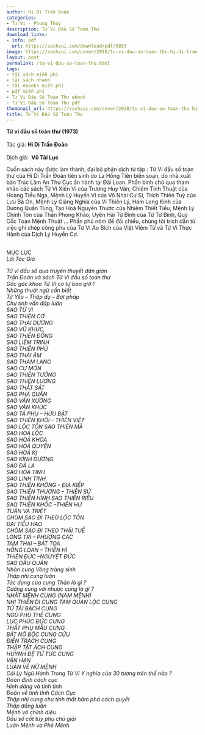 ```yaml
---
author: Hi Di Trần Đoàn
categories:
- Tử Vi - Phong Thủy
description: Tử Vi Đẩu Số Toàn Thư
download_links:
- info: pdf
  url: https://sachvui.com/download/pdf/5853
image: https://sachvui.com/cover/2018/tu-vi-dau-so-toan-thu-hi-di-tran-doan-vu-tai-luc.jpg
layout: post
permalink: /tu-vi-dau-so-toan-thu.html
tags:
- tải sách miễn phí
- tải sách nhanh
- tải ebooks miễn phí
- pdf miễn phí
- Tử Vi Đẩu Số Toàn Thư ebook
- Tử Vi Đẩu Số Toàn Thư pdf
thumbnail_url: https://sachvui.com/cover/2018/tu-vi-dau-so-toan-thu-hi-di-tran-doan-vu-tai-luc.jpg
title: Tử Vi Đẩu Số Toàn Thư
---
```


 <div class="item-desc text-justify"> <p><strong>Tử vi đẩu số toàn thư (1973)</strong><br><br>Tác giả: <strong>Hi Di Trần Đoàn</strong><br><br>Dịch giả:  <strong>Vũ Tài Lục</strong></p><p>Cuốn sách này được làm thành, đại bộ phận dịch từ tập : Tử Vi đẩu số toàn thư của Hi Di Trần Đoàn tiên sinh do La Hồng Tiên biên soạn, do nhà xuất bản Trúc Lâm An Thư Cục ấn hành tại Đài Loan. Phần bình chú qua tham khảo các sách Tử Vi Xiến Vi của Trương Huy Văn, Chiêm Tinh Thuật của Hoàng Tiểu Nga, Mệnh Lý Huyền Vi của Vô Nhai Cư Sĩ, Trích Thiên Tuỷ của Lưu Bá On, Mệnh Lý Giảng Nghĩa của Vi Thiên Lý, Hám Long Kinh của Dương Quân Tùng, Tạo Hoá Nguyên Thược của Nhiệm Thiết Tiều, Mệnh Lý Chính Tôn của Thần Phong Khảo, Uyên Hải Từ Bình của Từ Tử Bình, Quỷ Cốc Toán Mệnh Thuật … Phần phú nôm để đối chiếu, chúng tôi trích dẫn từ việc ghi chép công phu của Tử Vi Ao Bích của Việt Viêm Tử và Tử Vi Thực Hành của Dịch Lý Huyền Cơ.</p><p><br>MỤC LỤC<br><em>Lời Tác Giả </em></p><p><em>Tử vi đẩu số qua truyền thuyết dân gian</em><br><em>Trần Đoàn và sách Tử Vi đẩu số toàn thư</em><br><em>Gốc gác khoa Tử Vi có tự bao giờ ?</em><br><em>Những thuật ngữ cần biết</em><br><em>Tứ Yếu – Thập dụ – Bát pháp</em><br><em>Chư tinh vấn đáp luận</em><br><em>SAO TỬ VI</em><br><em>SAO THIÊN CƠ</em><br><em>SAO THÁI DƯƠNG</em><br><em>SAO VŨ KHÚC</em><br><em>SAO THIÊN ĐỒNG</em><br><em>SAO LIÊM TRINH</em><br><em>SAO THIÊN PHỦ</em><br><em>SAO THÁI ÂM</em><br><em>SAO THAM LANG</em><br><em>SAO CỰ MÔN</em><br><em>SAO THIÊN TƯỚNG</em><br><em>SAO THIÊN LƯƠNG</em><br><em>SAO THẤT SÁT</em><br><em>SAO PHÁ QUÂN</em><br><em>SAO VĂN XƯƠNG</em><br><em>SAO VĂN KHÚC</em><br><em>SAO TẢ PHỤ – HỮU BẬT</em><br><em>SAO THIÊN KHÔI – THIÊN VIỆT</em><br><em>SAO LỘC TỒN SAO THIÊN MÃ</em><br><em>SAO HOÁ LỘC</em><br><em>SAO HOÁ KHOA</em><br><em>SAO HOÁ QUYỀN</em><br><em>SAO HOÁ KỊ</em><br><em>SAO KÌNH DƯƠNG</em><br><em>SAO ĐÀ LA</em><br><em>SAO HỎA TINH</em><br><em>SAO LINH TINH</em><br><em>SAO THIÊN KHÔNG – ĐỊA KIẾP</em><br><em>SAO THIÊN THƯƠNG – THIÊN SỨ</em><br><em>SAO THIÊN HÌNH SAO THIÊN RIÊU</em><br><em>SAO THIÊN KHỐC –THIÊN HƯ</em><br><em>TUẦN VÀ TRIỆT</em><br><em>CHÙM SAO ĐI THEO LỘC TỒN</em><br><em>ĐẠI TIỂU HAO</em><br><em>CHÒM SAO ĐI THEO THÁI TUẾ</em><br><em>LONG TRÌ – PHƯỢNG CÁC</em><br><em>TAM THAI – BÁT TỌA</em><br><em>HỒNG LOAN – THIÊN HỈ</em><br><em>THIÊN ĐỨC –NGUYỆT ĐỨC</em><br><em>SAO ĐẦU QUÂN</em><br><em>Nhàn cung Vòng tràng sinh</em><br><em>Thập nhị cung luận</em><br><em>Tác dụng của cung Thân là gì ?</em><br><em>Cường cung với nhược cung là gì ?</em><br><em>NHẤT MỆNH CUNG (NAM MỆNH)</em><br><em>NHỊ THIÊN DI CUNG TAM QUAN LỘC CUNG</em><br><em>TỨ TÀI BẠCH CUNG</em><br><em>NGŨ PHU THÊ CUNG</em><br><em>LỤC PHÚC ĐỨC CUNG</em><br><em>THẤT PHỤ MẪU CUNG</em><br><em>BÁT NÔ BỘC CUNG CỬU</em><br><em>ĐIỀN TRẠCH CUNG</em><br><em>THẬP TẬT ÁCH CUNG</em><br><em>HUYNH ĐỆ TỬ TỨC CUNG</em><br><em>VẬN HẠN</em><br><em>LUẬN VỀ NỮ MỆNH</em><br><em>Cái Lý Ngũ Hành Trong Tử Vi Y nghĩa của 30 tượng trên thế nào ?</em><br><em>Đoán định cách cục</em><br><em>Hình dáng và tính tình</em><br><em>Đoán về tính tình Cách Cục</em><br><em>Thập nhị cung chư tinh thất hãm phá cách quyết</em><br><em>Thập đẳng luận</em><br><em>Mệnh vô chính diệu</em><br><em>Đẩu số cốt tủy phụ chú giải</em><br><em>Luận Mệnh và Phê Mệnh</em></p> </div>